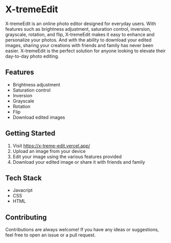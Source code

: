 # X-tremeEdit

X-tremeEdit is an online photo editor designed for everyday users. With features such as brightness adjustment, saturation control, inversion, grayscale, rotation, and flip, X-tremeEdit makes it easy to enhance and personalize your photos. And with the ability to download your edited images, sharing your creations with friends and family has never been easier. X-tremeEdit is the perfect solution for anyone looking to elevate their day-to-day photo editing.

## Features
- Brightness adjustment
- Saturation control
- Inversion
- Grayscale
- Rotation
- Flip
- Download edited images

## Getting Started
1. Visit https://x-treme-edit.vercel.app/
2. Upload an image from your device
3. Edit your image using the various features provided
4. Download your edited image or share it with friends and family

## Tech Stack
- Javacript
- CSS
- HTML

## Contributing
Contributions are always welcome! If you have any ideas or suggestions, feel free to open an issue or a pull request.


